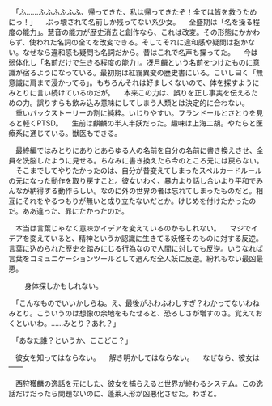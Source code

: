 　「ふ……ふふふふふふ、帰ってきた、私は帰ってきたぞ！全ては皆を救うためにっ！」
　ぶっ壊されて名前しか残ってない系少女。
　全盛期は「名を操る程度の能力」。慧音の能力が歴史消去と創作なら、これは改変。その形態にかかわらず、使われた名詞の全てを改変できる。そしてそれに違和感や疑問は抱かない。なぜなら違和感も疑問も名詞だから。昔はこれで名声も操ってた。
　今は弱体化し「名前だけで生きる程度の能力」。冴月麟という名前をつけたものに意識が宿るようになっている。最初期は紅霧異変の歴史書にいる。こいし曰く「無意識に肩まで浸かってる」。もちろんそれは好ましくないので、体を探すようにみとりに言い続けているのだが。
　本来この力は、誤りを正し事実を伝えるための力。誤りすらも飲み込み意味にしてしまう人類とは決定的に合わない。
　重いバックストーリーの割に純粋。いじりやすい。フランドールとさとりを見ると軽くPTSD。
　生前は麒麟の半人半妖だった。趣味は上海二胡。やたらと医療系に通じている。獣医もできる。

　最終編ではみとりにありとあらゆる人の名前を自分の名前に書き換えさせ、全員を洗脳したように見せる。ちなみに書き換えたら今のところ元には戻らない。
　そこまでしてやりたかったのは、自分が昔変えてしまったスペルカードルールの元になった動作を取り戻すこと。彼女いわく、暴力より話し合いより平和でみんなが納得する動作らしい。なのに外の世界の者は忘れてしまったものだと。相互にそれをやるつもりが無いと成り立たないだとか。けじめを付けたかったのだ。ああ違った、暃にたかったのだ。


　本当は言葉じゃなく意味かイデアを変えているのかもしれない。
　マジでイデアを変えていると、精神というか認識に生きてる妖怪そのものに対する反逆。言葉に込められた歴史を踏みにじる行為なので人間に対しても反逆。いうなれば言葉をコミュニケーションツールとして選んだ全人妖に反逆。紛れもない最凶最悪。

　
　身体探しかもしれない。


　「こんなものでいいかしらね。え、最後がふわふわしすぎ？わかってないわねみとり。こういうのは想像の余地をもたせると、恐ろしさが増すのさ。覚えておくといいわ。……みとり？あれ？」

　「あなた誰？というか、ここどこ？」














　彼女を知ってはならない。
　解き明かしてはならない。
　なぜなら、彼女は――



　西狩獲麟の逸話を元にした、彼女を捕らえると世界が終わるシステム。この逸話だけだったら問題ないのに、蓬莱人形が凶悪化させた。わざと。





